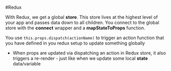 #Redux

With Redux, we get a global **store**. This store lives at the highest level of your app and passes data down to all children. 
You connect to the global store with the **connect** wrapper and a **mapStateToProps** function.

You use `this.props.dispatch(actionName)` to trigger an action function that you have defined in you redux setup to update something globally

* When props are updated via dispatching an action in Redux store, it also triggers a re-render - just like when we update some local **state** data/variable





